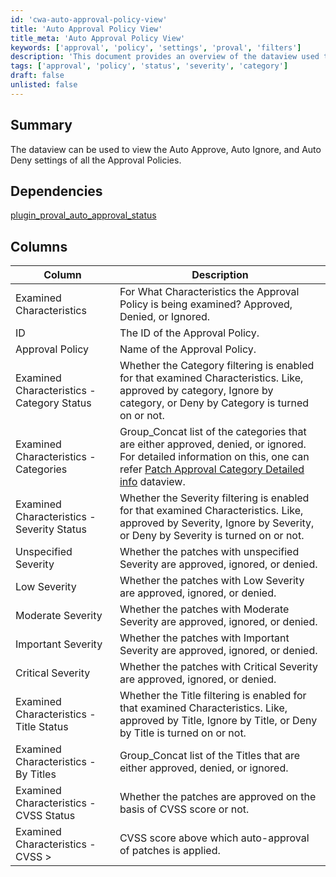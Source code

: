 ```yaml
---
id: 'cwa-auto-approval-policy-view'
title: 'Auto Approval Policy View'
title_meta: 'Auto Approval Policy View'
keywords: ['approval', 'policy', 'settings', 'proval', 'filters']
description: 'This document provides an overview of the dataview used to examine the Auto Approve, Auto Ignore, and Auto Deny settings of Approval Policies, detailing the various characteristics and statuses related to patch approvals.'
tags: ['approval', 'policy', 'status', 'severity', 'category']
draft: false
unlisted: false
---
```

## Summary

The dataview can be used to view the Auto Approve, Auto Ignore, and Auto Deny settings of all the Approval Policies.

## Dependencies

[plugin_proval_auto_approval_status](https://proval.itglue.com/DOC-5078775-8988282)

## Columns

| Column                                         | Description                                                                                                                                                              |
|------------------------------------------------|--------------------------------------------------------------------------------------------------------------------------------------------------------------------------|
| Examined Characteristics                       | For What Characteristics the Approval Policy is being examined? Approved, Denied, or Ignored.                                                                         |
| ID                                             | The ID of the Approval Policy.                                                                                                                                         |
| Approval Policy                                | Name of the Approval Policy.                                                                                                                                           |
| Examined Characteristics - Category Status      | Whether the Category filtering is enabled for that examined Characteristics. Like, approved by category, Ignore by category, or Deny by Category is turned on or not. |
| Examined Characteristics - Categories           | Group_Concat list of the categories that are either approved, denied, or ignored. For detailed information on this, one can refer [Patch Approval Category Detailed info](https://proval.itglue.com/DOC-5078775-8988840) dataview. |
| Examined Characteristics - Severity Status      | Whether the Severity filtering is enabled for that examined Characteristics. Like, approved by Severity, Ignore by Severity, or Deny by Severity is turned on or not. |
| Unspecified Severity                           | Whether the patches with unspecified Severity are approved, ignored, or denied.                                                                                        |
| Low Severity                                   | Whether the patches with Low Severity are approved, ignored, or denied.                                                                                               |
| Moderate Severity                              | Whether the patches with Moderate Severity are approved, ignored, or denied.                                                                                          |
| Important Severity                             | Whether the patches with Important Severity are approved, ignored, or denied.                                                                                         |
| Critical Severity                              | Whether the patches with Critical Severity are approved, ignored, or denied.                                                                                          |
| Examined Characteristics - Title Status        | Whether the Title filtering is enabled for that examined Characteristics. Like, approved by Title, Ignore by Title, or Deny by Title is turned on or not.             |
| Examined Characteristics - By Titles           | Group_Concat list of the Titles that are either approved, denied, or ignored.                                                                                         |
| Examined Characteristics - CVSS Status         | Whether the patches are approved on the basis of CVSS score or not.                                                                                                   |
| Examined Characteristics - CVSS >              | CVSS score above which auto-approval of patches is applied.                                                                                                          |


